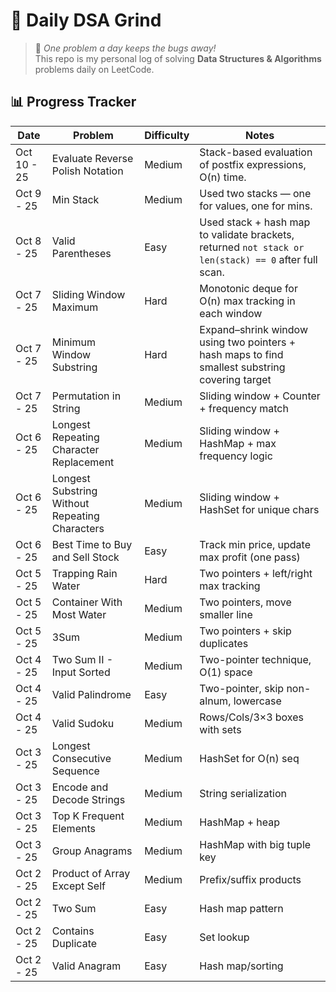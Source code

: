 # 🚀 Daily DSA Grind

> 🌱 _One problem a day keeps the bugs away!_  
> This repo is my personal log of solving **Data Structures & Algorithms** problems daily on LeetCode.

## 📊 Progress Tracker

| Date        | Problem                                        | Difficulty | Notes                                                                                                |
| ----------- | ---------------------------------------------- | ---------- | ---------------------------------------------------------------------------------------------------- |
| Oct 10 - 25 | Evaluate Reverse Polish Notation               | Medium     | Stack-based evaluation of postfix expressions, O(n) time.                                            |
| Oct 9 - 25  | Min Stack                                      | Medium     | Used two stacks — one for values, one for mins.                                                      |
| Oct 8 - 25  | Valid Parentheses                              | Easy       | Used stack + hash map to validate brackets, returned `not stack or len(stack) == 0` after full scan. |
| Oct 7 - 25  | Sliding Window Maximum                         | Hard       | Monotonic deque for O(n) max tracking in each window                                                 |
| Oct 7 - 25  | Minimum Window Substring                       | Hard       | Expand–shrink window using two pointers + hash maps to find smallest substring covering target       |
| Oct 7 - 25  | Permutation in String                          | Medium     | Sliding window + Counter + frequency match                                                           |
| Oct 6 - 25  | Longest Repeating Character Replacement        | Medium     | Sliding window + HashMap + max frequency logic                                                       |
| Oct 6 - 25  | Longest Substring Without Repeating Characters | Medium     | Sliding window + HashSet for unique chars                                                            |
| Oct 6 - 25  | Best Time to Buy and Sell Stock                | Easy       | Track min price, update max profit (one pass)                                                        |
| Oct 5 - 25  | Trapping Rain Water                            | Hard       | Two pointers + left/right max tracking                                                               |
| Oct 5 - 25  | Container With Most Water                      | Medium     | Two pointers, move smaller line                                                                      |
| Oct 5 - 25  | 3Sum                                           | Medium     | Two pointers + skip duplicates                                                                       |
| Oct 4 - 25  | Two Sum II - Input Sorted                      | Medium     | Two-pointer technique, O(1) space                                                                    |
| Oct 4 - 25  | Valid Palindrome                               | Easy       | Two-pointer, skip non-alnum, lowercase                                                               |
| Oct 4 - 25  | Valid Sudoku                                   | Medium     | Rows/Cols/3×3 boxes with sets                                                                        |
| Oct 3 - 25  | Longest Consecutive Sequence                   | Medium     | HashSet for O(n) seq                                                                                 |
| Oct 3 - 25  | Encode and Decode Strings                      | Medium     | String serialization                                                                                 |
| Oct 3 - 25  | Top K Frequent Elements                        | Medium     | HashMap + heap                                                                                       |
| Oct 3 - 25  | Group Anagrams                                 | Medium     | HashMap with big tuple key                                                                           |
| Oct 2 - 25  | Product of Array Except Self                   | Medium     | Prefix/suffix products                                                                               |
| Oct 2 - 25  | Two Sum                                        | Easy       | Hash map pattern                                                                                     |
| Oct 2 - 25  | Contains Duplicate                             | Easy       | Set lookup                                                                                           |
| Oct 2 - 25  | Valid Anagram                                  | Easy       | Hash map/sorting                                                                                     |
